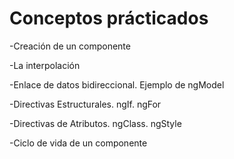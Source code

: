 # Conceptos prácticados

-Creación de un componente

-La interpolación

-Enlace de datos bidireccional. Ejemplo de ngModel

-Directivas Estructurales. ngIf. ngFor

-Directivas de Atributos. ngClass. ngStyle

-Ciclo de vida de un componente
